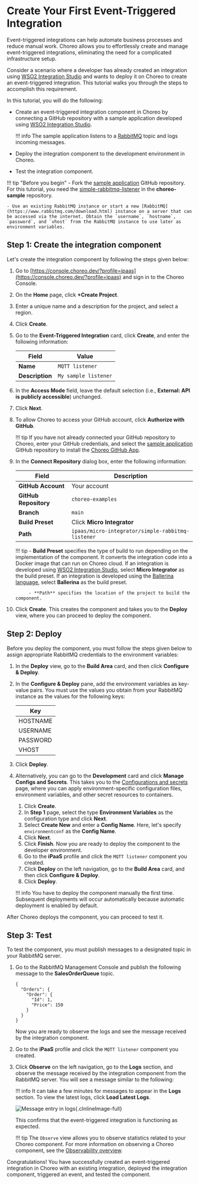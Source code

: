 # Create Your First Event-Triggered Integration

Event-triggered integrations can help automate business processes and reduce manual work. Choreo allows you to effortlessly create and manage event-triggered integrations, eliminating the need for a complicated infrastructure setup.

Consider a scenario where a developer has already created an integration using [WSO2 Integration Studio](https://wso2.com/integration/integration-studio/) and wants to deploy it on Choreo to create an event-triggered integration. This tutorial walks you through the steps to accomplish this requirement. 

In this tutorial, you will do the following:

- Create an event-triggered integration component in Choreo by connecting a GitHub repository with a sample application developed using [WSO2 Integration Studio](https://wso2.com/integration/integration-studio/). 

	!!! info
    	    The sample application listens to a [RabbitMQ](https://www.rabbitmq.com/) topic and logs incoming messages.

- Deploy the integration component to the development environment in Choreo.
- Test the integration component.


!!! tip "Before you begin"
    - Fork the [sample application](https://github.com/wso2/choreo-examples) GitHub repository. For this tutorial, you need the [simple-rabbitmq-listener](https://github.com/wso2/choreo-examples/tree/main/ipaas/micro-integrator/simple-rabbitmq-listener) in the **choreo-sample** repository.  
 
    - Use an existing RabbitMQ instance or start a new [RabbitMQ](https://www.rabbitmq.com/download.html) instance on a server that can be accessed via the internet. Obtain the `username`, `hostname`, `password`, and `vhost` from the RabbitMQ instance to use later as environment variables. 


## Step 1: Create the integration component

Let's create the integration component by following the steps given below:

1. Go to [https://console.choreo.dev/?profile=ipaas](https://console.choreo.dev/?profile=ipaas) and sign in to the Choreo Console.

2. On the **Home** page, click **+Create Project**.

3. Enter a unique name and a description for the project, and select a region.

4. Click **Create**.  

5. Go to the **Event-Triggered Integration** card, click **Create**, and enter the following information:

    | **Field**       | **Value**               |
    |-----------------|-------------------------|
    | **Name**        | `MQTT listener`           |
    | **Description** | `My sample listener`    |

6. In the **Access Mode** field, leave the default selection (i.e., **External: API is publicly accessible**) unchanged.
    
7. Click **Next**.

8. To allow Choreo to access your GitHub account, click **Authorize with GitHub**. 

	!!! tip
    	    If you have not already connected your GitHub repository to Choreo, enter your GitHub credentials, and select the [sample application](https://github.com/wso2/choreo-examples) GitHub repository to install the [Choreo GitHub App](https://github.com/marketplace/choreo-apps).

9. In the **Connect Repository** dialog box, enter the following information:

    | **Field**             | **Description**                                   |
    |-----------------------|---------------------------------------------------|
    | **GitHub Account**    | Your account                                      |
    | **GitHub Repository** | `choreo-examples`                                 |
    | **Branch**            | `main`                                            |
    | **Build Preset**      | Click **Micro Integrator**                        |
    | **Path**              | `ipaas/micro-integrator/simple-rabbitmq-listener` | 

	!!! tip
    	    - **Build Preset** specifies the type of build to run depending on the implementation of the component. It converts the integration code into a Docker image that can run on Choreo cloud. If an integration is developed using [WSO2 Integration Studio](https://wso2.com/integration/integration-studio/), select **Micro Integrator** as the build preset. If an integration is developed using the [Ballerina language](https://ballerina.io), select **Ballerina** as the build preset. 

            - **Path** specifies the location of the project to build the component. 

10.  Click **Create**. This creates the component and takes you to the **Deploy** view, where you can proceed to deploy the component.


## Step 2: Deploy

Before you deploy the component, you must follow the steps given below to assign appropriate RabbitMQ credentials to the environment variables:

1. In the **Deploy** view, go to the **Build Area** card, and then click **Configure & Deploy**.
2. In the **Configure & Deploy** pane, add the environment variables as key-value pairs. You must use the values you obtain from your RabbitMQ instance as the values for the following keys: 

    | **Key**    |
    |------------|
    | HOSTNAME   | 
    | USERNAME   |
    | PASSWORD   | 
    | VHOST      | 
3. Click **Deploy**. 

4. Alternatively, you can go to the **Development** card and click **Manage Configs and Secrets**. This takes you to the [Configurations and secrets](../../deploy/devops/configs-and-secrets.md) page, where you can apply environment-specific configuration files, environment variables, and other secret resources to containers.
    1. Click **Create**.
    2. In **Step 1** page, select the type **Environment Variables** as the configuration type and click **Next**.
    3. Select **Create New** and enter a **Config Name**. Here, let's specify `environmentconf` as the **Config Name**.
    4. Click **Next**.
    5. Click **Finish**. Now you are ready to deploy the component to the developer environment. 
    6. Go to the **iPaaS** profile and click the `MQTT listener` component you created.
    7. Click **Deploy** on the left navigation, go to the **Build Area** card, and then click **Configure & Deploy**.
    8. Click **Deploy**. 

    !!! info
        You have to deploy the component manually the first time. Subsequent deployments will occur automatically because automatic deployment is enabled by default.

After Choreo deploys the component, you can proceed to test it.

## Step 3: Test

To test the component, you must publish messages to a designated topic in your RabbitMQ server.

1. Go to the RabbitMQ Management Console and publish the following message to the **SalesOrderQueue** topic.

    ```
    {
      "Orders": {
        "Order": {
          "Id": 1,
          "Price": 150
        }
      }
    }
    ```
   Now you are ready to observe the logs and see the message received by the integration component.

2. Go to the **iPaaS** profile and click the `MQTT listener` component you created.

3. Click **Observe** on the left navigation, go to the **Logs** section, and observe the message received by the integration component from the RabbitMQ server. You will see a message similar to the following:

    !!! info
            It can take a few minutes for messages to appear in the **Logs** section. To view the latest logs, click **Load Latest Logs**.

      ![Message entry in logs](../../assets/img/tutorials/event-triggered-integration/rabbitmq-message-in-logs.png){.cInlineImage-full}

      This confirms that the event-triggered integration is functioning as expected.

    !!! tip
            The `Observe` view allows you to observe statistics related to your Choreo component. For more information on observing a Choreo component, see the [Observability overview](../../observe-and-analyze/observe/observability-overview.md).


Congratulations! You have successfully created an event-triggered integration in Choreo with an existing integration, deployed the integration component, triggered an event, and tested the component.
